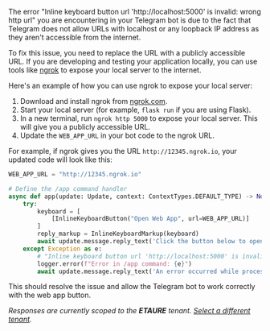 The error "Inline keyboard button url 'http://localhost:5000' is invalid: wrong http url" you are encountering in your Telegram bot is due to the fact that Telegram does not allow URLs with localhost or any loopback IP address as they aren't accessible from the internet.

To fix this issue, you need to replace the URL with a publicly accessible URL. If you are developing and testing your application locally, you can use tools like [ngrok](https://ngrok.com/) to expose your local server to the internet.

Here's an example of how you can use ngrok to expose your local server:

1. Download and install ngrok from [ngrok.com](https://ngrok.com/).
2. Start your local server (for example, `flask run` if you are using Flask).
3. In a new terminal, run `ngrok http 5000` to expose your local server. This will give you a publicly accessible URL.
4. Update the `WEB_APP_URL` in your bot code to the ngrok URL.

For example, if ngrok gives you the URL `http://12345.ngrok.io`, your updated code will look like this:

```python
WEB_APP_URL = "http://12345.ngrok.io"

# Define the /app command handler
async def app(update: Update, context: ContextTypes.DEFAULT_TYPE) -> None:
    try:
        keyboard = [
            [InlineKeyboardButton("Open Web App", url=WEB_APP_URL)]
        ]
        reply_markup = InlineKeyboardMarkup(keyboard)
        await update.message.reply_text('Click the button below to open the web app:', reply_markup=reply_markup)
    except Exception as e:
        # "Inline keyboard button url 'http://localhost:5000' is invalid: wrong http url"
        logger.error(f"Error in /app command: {e}")
        await update.message.reply_text('An error occurred while processing your request.')
```

This should resolve the issue and allow the Telegram bot to work correctly with the web app button.

*Responses are currently scoped to the **ETAURE** tenant. [Select a different tenant](command:@azure.invokeChangeTenantSlashCommand).*
